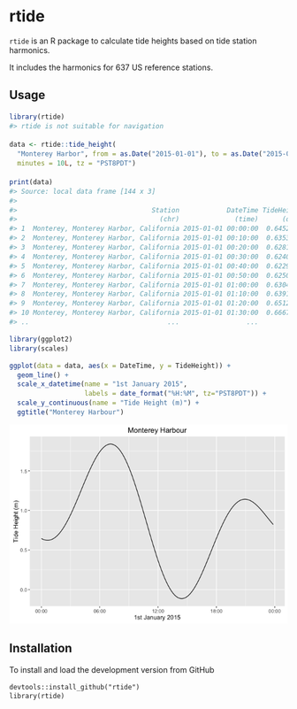 
<!-- README.md is generated from README.Rmd. Please edit that file -->
rtide
=====

`rtide` is an R package to calculate tide heights based on tide station harmonics.

It includes the harmonics for 637 US reference stations.

Usage
-----

``` r
library(rtide)
#> rtide is not suitable for navigation

data <- rtide::tide_height(
  "Monterey Harbor", from = as.Date("2015-01-01"), to = as.Date("2015-01-01"), 
  minutes = 10L, tz = "PST8PDT")

print(data)
#> Source: local data frame [144 x 3]
#> 
#>                                  Station            DateTime TideHeight
#>                                    (chr)              (time)      (dbl)
#> 1  Monterey, Monterey Harbor, California 2015-01-01 00:00:00  0.6452338
#> 2  Monterey, Monterey Harbor, California 2015-01-01 00:10:00  0.6353040
#> 3  Monterey, Monterey Harbor, California 2015-01-01 00:20:00  0.6281772
#> 4  Monterey, Monterey Harbor, California 2015-01-01 00:30:00  0.6240083
#> 5  Monterey, Monterey Harbor, California 2015-01-01 00:40:00  0.6229294
#> 6  Monterey, Monterey Harbor, California 2015-01-01 00:50:00  0.6250485
#> 7  Monterey, Monterey Harbor, California 2015-01-01 01:00:00  0.6304487
#> 8  Monterey, Monterey Harbor, California 2015-01-01 01:10:00  0.6391874
#> 9  Monterey, Monterey Harbor, California 2015-01-01 01:20:00  0.6512954
#> 10 Monterey, Monterey Harbor, California 2015-01-01 01:30:00  0.6667771
#> ..                                   ...                 ...        ...
```

``` r
library(ggplot2)
library(scales)
```

``` r
ggplot(data = data, aes(x = DateTime, y = TideHeight)) + 
  geom_line() + 
  scale_x_datetime(name = "1st January 2015", 
                   labels = date_format("%H:%M", tz="PST8PDT")) +
  scale_y_continuous(name = "Tide Height (m)") +
  ggtitle("Monterey Harbour")
```

![](README-unnamed-chunk-4-1.png)

Installation
------------

To install and load the development version from GitHub

    devtools::install_github("rtide")
    library(rtide)
